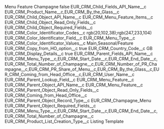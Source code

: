 <?xml version="1.0" encoding="UTF-8"?>
<CustomMetadata xmlns="http://soap.sforce.com/2006/04/metadata" xmlns:xsi="http://www.w3.org/2001/XMLSchema-instance" xmlns:xsd="http://www.w3.org/2001/XMLSchema">
    <label>Menu Feature Champagne</label>
    <protected>false</protected>
    <values>
        <field>EUR_CRM_Child_Fields_API_Name__c</field>
        <value xsi:type="xsd:string">EUR_CRM_Product_Name__c,EUR_CRM_By_the_Glass__c</value>
    </values>
    <values>
        <field>EUR_CRM_Child_Object_API_Name__c</field>
        <value xsi:type="xsd:string">EUR_CRM_Menu_Feature_Items__c</value>
    </values>
    <values>
        <field>EUR_CRM_Child_Object_Read_Only_Fields__c</field>
        <value xsi:nil="true"/>
    </values>
    <values>
        <field>EUR_CRM_Child_Object_Required_Fields__c</field>
        <value xsi:nil="true"/>
    </values>
    <values>
        <field>EUR_CRM_Color_Identificator_Codes__c</field>
        <value xsi:type="xsd:string">rgb(20,102,38);rgb(247,233,104)</value>
    </values>
    <values>
        <field>EUR_CRM_Color_Identificator_Field__c</field>
        <value xsi:type="xsd:string">EUR_CRM_Menu_Type__c</value>
    </values>
    <values>
        <field>EUR_CRM_Color_Identificator_Values__c</field>
        <value xsi:type="xsd:string">Main,Seasonal/Feature</value>
    </values>
    <values>
        <field>EUR_CRM_Copy_from_HO_option__c</field>
        <value xsi:type="xsd:boolean">true</value>
    </values>
    <values>
        <field>EUR_CRM_Country_Code__c</field>
        <value xsi:type="xsd:string">GB</value>
    </values>
    <values>
        <field>EUR_CRM_Display_Details__c</field>
        <value xsi:type="xsd:boolean">true</value>
    </values>
    <values>
        <field>EUR_CRM_Parent_Fields_API_Name__c</field>
        <value xsi:type="xsd:string">EUR_CRM_Menu_Type__c,EUR_CRM_Start_Date__c,EUR_CRM_End_Date__c,EUR_CRM_Total_Number_of_Champagne__c,EUR_CRM_Number_of_PR_Champagne__c,EUR_CRM_PR_Share_of_Menu__c,EUR_CRM_By_the_Glass__c,EUR_CRM_Coming_from_Head_Office__c,EUR_CRM_User_Name__c</value>
    </values>
    <values>
        <field>EUR_CRM_Parent_Lookup_Field__c</field>
        <value xsi:type="xsd:string">EUR_CRM_Menu_Feature__c</value>
    </values>
    <values>
        <field>EUR_CRM_Parent_Object_API_Name__c</field>
        <value xsi:type="xsd:string">EUR_CRM_Menu_Feature__c</value>
    </values>
    <values>
        <field>EUR_CRM_Parent_Object_Read_Only_Fields__c</field>
        <value xsi:type="xsd:string">EUR_CRM_Coming_from_Head_Office__c</value>
    </values>
    <values>
        <field>EUR_CRM_Parent_Object_Record_Type__c</field>
        <value xsi:type="xsd:string">EUR_CRM_Champagne_Menu</value>
    </values>
    <values>
        <field>EUR_CRM_Parent_Object_Required_Fields__c</field>
        <value xsi:type="xsd:string">EUR_CRM_Menu_Type__c,EUR_CRM_Start_Date__c,EUR_CRM_End_Date__c,EUR_CRM_Total_Number_of_Champagne__c</value>
    </values>
    <values>
        <field>EUR_CRM_Product_List_Creation_Type__c</field>
        <value xsi:type="xsd:string">Listing Template</value>
    </values>
</CustomMetadata>
